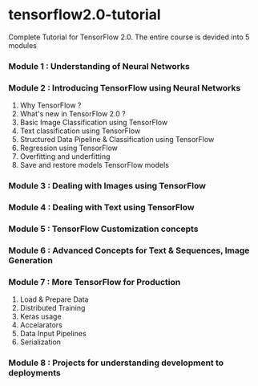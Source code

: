 # tensorflow2.0-tutorial
Complete Tutorial for TensorFlow 2.0. The entire course is devided into 5 modules

### Module 1 : Understanding of Neural Networks

### Module 2 : Introducing TensorFlow using Neural Networks
1. Why TensorFlow ?
2. What's new in TensorFlow 2.0 ?
3. Basic Image Classification using TensorFlow
4. Text classification using TensorFlow
5. Structured Data Pipeline & Classification using TensorFlow
6. Regression using TensorFlow
7. Overfitting and underfitting
8. Save and restore models TensorFlow models

### Module 3 : Dealing with Images using TensorFlow

### Module 4 : Dealing with Text using TensorFlow

### Module 5 : TensorFlow Customization concepts 

### Module 6 : Advanced Concepts for Text & Sequences, Image Generation


### Module 7 : More TensorFlow for Production
1. Load & Prepare Data
2. Distributed Training
3. Keras usage
4. Accelarators 
5. Data Input Pipelines
6. Serialization

### Module 8 : Projects for understanding development to deployments


